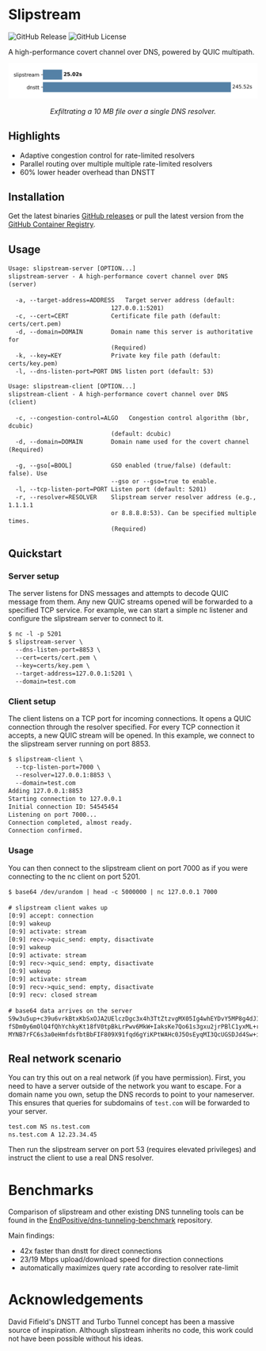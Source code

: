 # Slipstream
![GitHub Release](https://img.shields.io/github/v/release/EndPositive/slipstream?include_prereleases&sort=semver&display_name=tag)
![GitHub License](https://img.shields.io/github/license/EndPositive/slipstream)

A high-performance covert channel over DNS, powered by QUIC multipath.

<p align="center">
  <picture align="center">
    <source media="(prefers-color-scheme: dark)" srcset="docs/file_transfer_times_dark.png">
    <source media="(prefers-color-scheme: light)" srcset="docs/file_transfer_times_light.png">
    <img alt="Shows a bar chart with benchmark results." src="docs/file_transfer_times_light.png">
  </picture>
</p>

<p align="center">
  <i>Exfiltrating a 10 MB file over a single DNS resolver.</i>
</p>

## Highlights

* Adaptive congestion control for rate-limited resolvers
* Parallel routing over multiple multiple rate-limited resolvers
* 60% lower header overhead than DNSTT

## Installation

Get the latest binaries [GitHub releases](https://github.com/EndPositive/slipstream/releases/latest) or pull the latest version from the [GitHub Container Registry](https://github.com/users/EndPositive/packages?repo_name=slipstream).

## Usage

```
Usage: slipstream-server [OPTION...] 
slipstream-server - A high-performance covert channel over DNS (server)

  -a, --target-address=ADDRESS   Target server address (default:
                             127.0.0.1:5201)
  -c, --cert=CERT            Certificate file path (default: certs/cert.pem)
  -d, --domain=DOMAIN        Domain name this server is authoritative for
                             (Required)
  -k, --key=KEY              Private key file path (default: certs/key.pem)
  -l, --dns-listen-port=PORT DNS listen port (default: 53)
```
```
Usage: slipstream-client [OPTION...] 
slipstream-client - A high-performance covert channel over DNS (client)

  -c, --congestion-control=ALGO   Congestion control algorithm (bbr, dcubic)
                             (default: dcubic)
  -d, --domain=DOMAIN        Domain name used for the covert channel (Required)
                            
  -g, --gso[=BOOL]           GSO enabled (true/false) (default: false). Use
                             --gso or --gso=true to enable.
  -l, --tcp-listen-port=PORT Listen port (default: 5201)
  -r, --resolver=RESOLVER    Slipstream server resolver address (e.g., 1.1.1.1
                             or 8.8.8.8:53). Can be specified multiple times.
                             (Required)
```

## Quickstart

### Server setup

The server listens for DNS messages and attempts to decode QUIC message from them.
Any new QUIC streams opened will be forwarded to a specified TCP service.
For example, we can start a simple nc listener and configure the slipstream server to connect to it.

```shell
$ nc -l -p 5201
$ slipstream-server \
  --dns-listen-port=8853 \
  --cert=certs/cert.pem \
  --key=certs/key.pem \
  --target-address=127.0.0.1:5201 \
  --domain=test.com
```

### Client setup

The client listens on a TCP port for incoming connections.
It opens a QUIC connection through the resolver specified.
For every TCP connection it accepts, a new QUIC stream will be opened.
In this example, we connect to the slipstream server running on port 8853.

```shell
$ slipstream-client \
  --tcp-listen-port=7000 \
  --resolver=127.0.0.1:8853 \
  --domain=test.com
Adding 127.0.0.1:8853
Starting connection to 127.0.0.1
Initial connection ID: 54545454
Listening on port 7000...
Connection completed, almost ready.
Connection confirmed.
```

### Usage

You can then connect to the slipstream client on port 7000 as if you were connecting to the nc client on port 5201.

```shell
$ base64 /dev/urandom | head -c 5000000 | nc 127.0.0.1 7000

# slipstream client wakes up
[0:9] accept: connection
[0:9] wakeup
[0:9] activate: stream
[0:9] recv->quic_send: empty, disactivate
[0:9] wakeup
[0:9] activate: stream
[0:9] recv->quic_send: empty, disactivate
[0:9] wakeup
[0:9] activate: stream
[0:9] recv->quic_send: empty, disactivate
[0:9] recv: closed stream

# base64 data arrives on the server
S9w3u5up+c39u6vrkBtxKbSxOJA2UElczDgc3x4h3TtZtzvgMX05Ig4whEYDvY5MP8g4dJ1QsXX1
fSDm0y6mOlQ4fQhYchkyKt18fV0tpBkLrPwv6MkW+IaksKe7Qo61s3gxu2jrPBlC1yxML+rYZU93
MYNB7rFC6s3a0eHmfdsfbtBbFIF809X91fqd6gYiKPtWAHc0J5OsEyqMI3QcUGSDJd4Sw+iAC5X7
```

## Real network scenario

You can try this out on a real network (if you have permission).
First, you need to have a server outside of the network you want to escape.
For a domain name you own, setup the DNS records to point to your nameserver.
This ensures that queries for subdomains of `test.com` will be forwarded to your server.

```
test.com NS ns.test.com
ns.test.com A 12.23.34.45 
```

Then run the slipstream server on port 53 (requires elevated privileges) and instruct the client to use a real DNS resolver.

# Benchmarks

Comparison of slipstream and other existing DNS tunneling tools can be found in the [EndPositive/dns-tunneling-benchmark](https://github.com/EndPositive/dns-tunneling-benchmark) repository.

Main findings:

* 42x faster than dnstt for direct connections
* 23/19 Mbps upload/download speed for direction connections
* automatically maximizes query rate according to resolver rate-limit

# Acknowledgements

David Fifield's DNSTT and Turbo Tunnel concept has been a massive source of inspiration.
Although slipstream inherits no code, this work could not have been possible without his ideas.
